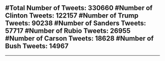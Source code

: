 #Total Number of Tweets: 330660 
#Number of Clinton Tweets: 122157
#Number of Trump Tweets: 90238
#Number of Sanders Tweets: 57717
#Number of Rubio Tweets: 26955
#Number of Carson Tweets: 18628
#Number of Bush Tweets: 14967
---
---

